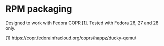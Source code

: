 # RPM packaging

Designed to work with Fedora COPR [1]. Tested with Fedora 26, 27 and 28 only.

[1] https://copr.fedorainfracloud.org/coprs/happz/ducky-qemu/
